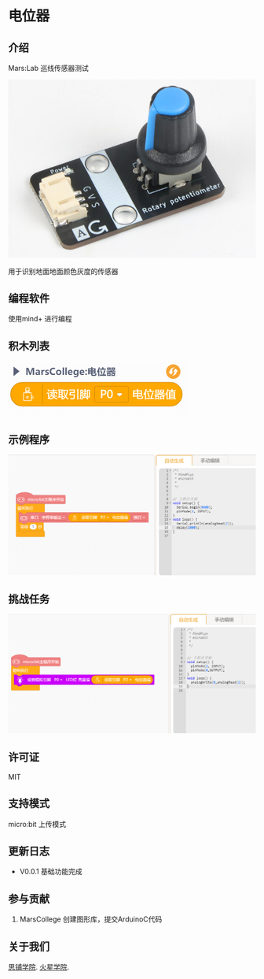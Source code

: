 # 电位器


## 介绍
Mars:Lab          巡线传感器测试

![](./arduinoC/_images/featured.png)

用于识别地面地面颜色灰度的传感器

## 编程软件
使用mind+ 进行编程

## 积木列表
![](./arduinoC/_images/blocks_cn.png)

## 示例程序

![](./arduinoC/_images/example_cn.png)

## 挑战任务

![](./arduinoC/_images/challenge_cn.PNG)

## 许可证

MIT

## 支持模式

micro:bit 上传模式


## 更新日志
* V0.0.1  基础功能完成


## 参与贡献

1.  MarsCollege 创建图形库，提交ArduinoC代码

## 关于我们

[思铺学院](http://www.worldshaper.cn/).
[火星学院](http://www.marscollege.cn/).
